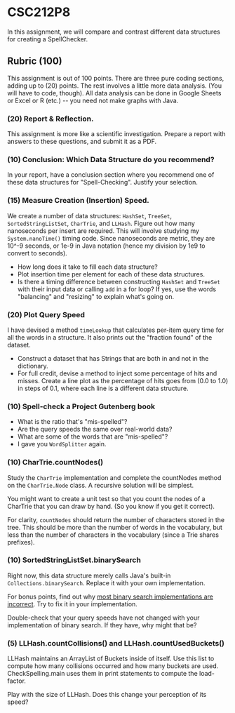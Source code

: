# CSC212P8

In this assignment, we will compare and contrast different data structures for creating a SpellChecker.

## Rubric (100)

This assignment is out of 100 points. There are three pure coding sections, adding up to (20) points. The rest involves a little more data analysis. (You will have to code, though). All data analysis can be done in Google Sheets or Excel or R (etc.) -- you need not make graphs with Java.

### (20) Report & Reflection.

This assignment is more like a scientific investigation. Prepare a report with answers to these questions, and submit it as a PDF.

### (10) Conclusion: Which Data Structure do you recommend?

In your report, have a conclusion section where you recommend one of these data structures for "Spell-Checking". Justify your selection.

### (15) Measure Creation (Insertion) Speed.

We create a number of data structures: ``HashSet``, ``TreeSet``, ``SortedStringListSet``, ``CharTrie``, and ``LLHash``. Figure out how many nanoseconds per insert are required. This will involve studying my ``System.nanoTime()`` timing code. Since nanoseconds are metric, they are 10^-9 seconds, or 1e-9 in Java notation (hence my division by 1e9 to convert to seconds).

- How long does it take to fill each data structure? 
- Plot insertion time per element for each of these data structures.
- Is there a timing difference between constructing ``HashSet`` and ``TreeSet`` with their input data or calling ``add`` in a for loop? If yes, use the words "balancing" and "resizing" to explain what's going on.

### (20) Plot Query Speed

I have devised a method ``timeLookup`` that calculates per-item query time for all the words in a structure. It also prints out the "fraction found" of the dataset. 

- Construct a dataset that has Strings that are both in and not in the dictionary.
- For full credit, devise a method to inject some percentage of hits and misses. Create a line plot as the percentage of hits goes from (0.0 to 1.0) in steps of 0.1, where each line is a different data structure.

### (10) Spell-check a Project Gutenberg book
- What is the ratio that's "mis-spelled"?
- Are the query speeds the same over real-world data?
- What are some of the words that are "mis-spelled"?
- I gave you ``WordSplitter`` again.

### (10) CharTrie.countNodes()

Study the ``CharTrie`` implementation and complete the countNodes method on the ``CharTrie.Node`` class. A recursive solution will be simplest.

You might want to create a unit test so that you count the nodes of a CharTrie that you can draw by hand. (So you know if you get it correct).

For clarity, ``countNodes`` should return the number of characters stored in the tree. This should be more than the number of words in the vocabulary, but less than the number of characters in the vocabulary (since a Trie shares prefixes).

### (10) SortedStringListSet.binarySearch

Right now, this data structure merely calls Java's built-in ``Collections.binarySearch``. Replace it with your own implementation.

For bonus points, find out why [most binary search implementations are incorrect](https://ai.googleblog.com/2006/06/extra-extra-read-all-about-it-nearly.html). Try to fix it in your implementation.

Double-check that your query speeds have not changed with your implementation of binary search. If they have, why might that be?

### (5) LLHash.countCollisions() and LLHash.countUsedBuckets()

LLHash maintains an ArrayList of Buckets inside of itself. Use this list to compute how many collisions occurred and how many buckets are used. CheckSpelling.main uses them in print statements to compute the load-factor.

Play with the size of LLHash. Does this change your perception of its speed?

